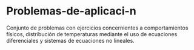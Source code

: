 # Problemas-de-aplicaci-n
Conjunto de problemas con ejercicios concernientes a comportamientos físicos, distribución de temperaturas mediante el uso de ecuaciones diferenciales y sistemas de ecuaciones no lineales.
